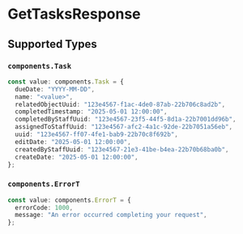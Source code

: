 # GetTasksResponse


## Supported Types

### `components.Task`

```typescript
const value: components.Task = {
  dueDate: "YYYY-MM-DD",
  name: "<value>",
  relatedObjectUuid: "123e4567-f1ac-4de0-87ab-22b706c8ad2b",
  completedTimestamp: "2025-05-01 12:00:00",
  completedByStaffUuid: "123e4567-23f5-44f5-8d1a-22b7001dd96b",
  assignedToStaffUuid: "123e4567-afc2-4a1c-92de-22b7051a56eb",
  uuid: "123e4567-ff07-4fe1-bab9-22b70c8f692b",
  editDate: "2025-05-01 12:00:00",
  createdByStaffUuid: "123e4567-21e3-41be-b4ea-22b70b68ba0b",
  createDate: "2025-05-01 12:00:00",
};
```

### `components.ErrorT`

```typescript
const value: components.ErrorT = {
  errorCode: 1000,
  message: "An error occurred completing your request",
};
```

